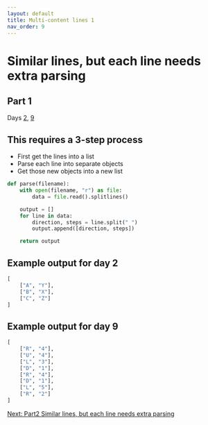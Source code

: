 ```yaml
---
layout: default
title: Multi-content lines 1
nav_order: 9
---
```

# Similar lines, but each line needs extra parsing

## Part 1

Days [2](https://adventofcode.com/2022/day/2/input), [9](https://adventofcode.com/2022/day/9/input)

## This requires a 3-step process

- First get the lines into a list
- Parse each line into separate objects
- Get those new objects into a new list

```python
def parse(filename):
    with open(filename, "r") as file:
        data = file.read().splitlines()

    output = []
    for line in data:
        direction, steps = line.split(" ")
        output.append([direction, steps])

    return output
```

## Example output for day 2

```python
[
    ["A", "Y"],
    ["B", "X"],
    ["C", "Z"]
]
```

## Example output for day 9

```python
[
    ["R", "4"],
    ["U", "4"],
    ["L", "3"],
    ["D", "1"],
    ["R", "4"],
    ["D", "1"],
    ["L", "5"],
    ["R", "2"]
]
```

[Next: Part2 Similar lines, but each line needs extra parsing](./09.extra_parsing2.md)

